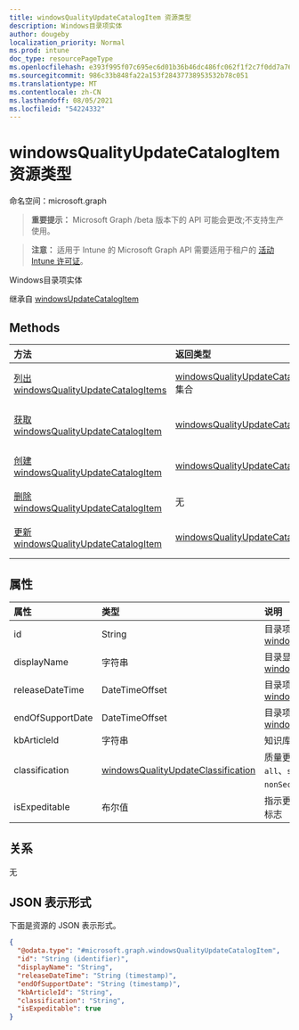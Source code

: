 ```yaml
---
title: windowsQualityUpdateCatalogItem 资源类型
description: Windows目录项实体
author: dougeby
localization_priority: Normal
ms.prod: intune
doc_type: resourcePageType
ms.openlocfilehash: e393f995f07c695ec6d01b36b46dc486fc062f1f2c7f0dd7a7636f5796c4a372
ms.sourcegitcommit: 986c33b848fa22a153f28437738953532b78c051
ms.translationtype: MT
ms.contentlocale: zh-CN
ms.lasthandoff: 08/05/2021
ms.locfileid: "54224332"
---
```

# <a name="windowsqualityupdatecatalogitem-resource-type"></a>windowsQualityUpdateCatalogItem 资源类型

命名空间：microsoft.graph

> **重要提示：** Microsoft Graph /beta 版本下的 API 可能会更改;不支持生产使用。

> **注意：** 适用于 Intune 的 Microsoft Graph API 需要适用于租户的 [活动 Intune 许可证](https://go.microsoft.com/fwlink/?linkid=839381)。

Windows目录项实体


继承自 [windowsUpdateCatalogItem](../resources/intune-softwareupdate-windowsupdatecatalogitem.md)

## <a name="methods"></a>Methods
|方法|返回类型|说明|
|:---|:---|:---|
|[列出 windowsQualityUpdateCatalogItems](../api/intune-softwareupdate-windowsqualityupdatecatalogitem-list.md)|[windowsQualityUpdateCatalogItem](../resources/intune-softwareupdate-windowsqualityupdatecatalogitem.md) 集合|列出 [windowsQualityUpdateCatalogItem](../resources/intune-softwareupdate-windowsqualityupdatecatalogitem.md) 对象的属性和关系。|
|[获取 windowsQualityUpdateCatalogItem](../api/intune-softwareupdate-windowsqualityupdatecatalogitem-get.md)|[windowsQualityUpdateCatalogItem](../resources/intune-softwareupdate-windowsqualityupdatecatalogitem.md)|读取 [windowsQualityUpdateCatalogItem](../resources/intune-softwareupdate-windowsqualityupdatecatalogitem.md) 对象的属性和关系。|
|[创建 windowsQualityUpdateCatalogItem](../api/intune-softwareupdate-windowsqualityupdatecatalogitem-create.md)|[windowsQualityUpdateCatalogItem](../resources/intune-softwareupdate-windowsqualityupdatecatalogitem.md)|创建新的 [windowsQualityUpdateCatalogItem](../resources/intune-softwareupdate-windowsqualityupdatecatalogitem.md) 对象。|
|[删除 windowsQualityUpdateCatalogItem](../api/intune-softwareupdate-windowsqualityupdatecatalogitem-delete.md)|无|删除 [windowsQualityUpdateCatalogItem](../resources/intune-softwareupdate-windowsqualityupdatecatalogitem.md)。|
|[更新 windowsQualityUpdateCatalogItem](../api/intune-softwareupdate-windowsqualityupdatecatalogitem-update.md)|[windowsQualityUpdateCatalogItem](../resources/intune-softwareupdate-windowsqualityupdatecatalogitem.md)|更新 [windowsQualityUpdateCatalogItem 对象](../resources/intune-softwareupdate-windowsqualityupdatecatalogitem.md) 的属性。|

## <a name="properties"></a>属性
|属性|类型|说明|
|:---|:---|:---|
|id|String|目录项 ID。继承自 [windowsUpdateCatalogItem](../resources/intune-softwareupdate-windowsupdatecatalogitem.md)|
|displayName|字符串|目录显示名称的条目。 继承自 [windowsUpdateCatalogItem](../resources/intune-softwareupdate-windowsupdatecatalogitem.md)|
|releaseDateTime|DateTimeOffset|目录项的发布日期 继承自 [windowsUpdateCatalogItem](../resources/intune-softwareupdate-windowsupdatecatalogitem.md)|
|endOfSupportDate|DateTimeOffset|目录项的上次支持日期 继承自 [windowsUpdateCatalogItem](../resources/intune-softwareupdate-windowsupdatecatalogitem.md)|
|kbArticleId|字符串|知识库文章 ID|
|classification|[windowsQualityUpdateClassification](../resources/intune-softwareupdate-windowsqualityupdateclassification.md)|质量更新的分类。 可取值为：`all`、`security`、`nonSecurity`。|
|isExpeditable|布尔值|指示更新是否符合加速条件的标志|

## <a name="relationships"></a>关系
无

## <a name="json-representation"></a>JSON 表示形式
下面是资源的 JSON 表示形式。
<!-- {
  "blockType": "resource",
  "keyProperty": "id",
  "@odata.type": "microsoft.graph.windowsQualityUpdateCatalogItem"
}
-->
``` json
{
  "@odata.type": "#microsoft.graph.windowsQualityUpdateCatalogItem",
  "id": "String (identifier)",
  "displayName": "String",
  "releaseDateTime": "String (timestamp)",
  "endOfSupportDate": "String (timestamp)",
  "kbArticleId": "String",
  "classification": "String",
  "isExpeditable": true
}
```




